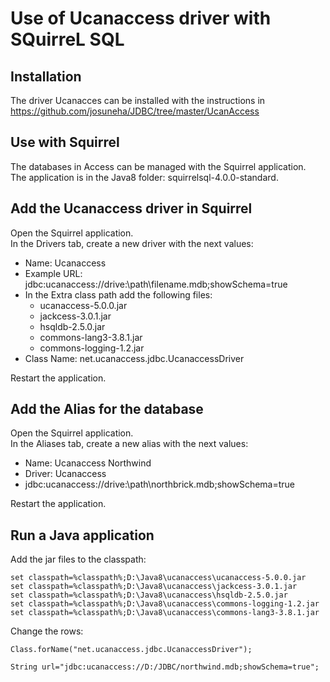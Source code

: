 # Use of Ucanaccess driver with SQuirreL SQL  

## Installation
The driver Ucanacces can be installed with the instructions in <https://github.com/josuneha/JDBC/tree/master/UcanAccess>

## Use with Squirrel
The databases in Access can be managed with the Squirrel application.  
The application is in the Java8 folder: squirrelsql-4.0.0-standard.  

## Add the Ucanaccess driver in Squirrel
Open the Squirrel application.  
In the Drivers tab, create a new driver with the next values:
- Name: Ucanaccess
- Example URL: jdbc:ucanaccess://drive:\path\filename.mdb;showSchema=true
- In the Extra class path add the following files:
  - ucanaccess-5.0.0.jar
  - jackcess-3.0.1.jar
  - hsqldb-2.5.0.jar
  - commons-lang3-3.8.1.jar
  - commons-logging-1.2.jar
- Class Name: net.ucanaccess.jdbc.UcanaccessDriver

Restart the application. 
  
## Add the Alias for the database
Open the Squirrel application.  
In the Aliases tab, create a new alias with the next values:
- Name: Ucanaccess Northwind
- Driver: Ucanaccess
- jdbc:ucanaccess://drive:\path\northbrick.mdb;showSchema=true

Restart the application. 

## Run a Java application
Add the jar files to the classpath:

```
set classpath=%classpath%;D:\Java8\ucanaccess\ucanaccess-5.0.0.jar
set classpath=%classpath%;D:\Java8\ucanaccess\jackcess-3.0.1.jar
set classpath=%classpath%;D:\Java8\ucanaccess\hsqldb-2.5.0.jar
set classpath=%classpath%;D:\Java8\ucanaccess\commons-logging-1.2.jar
set classpath=%classpath%;D:\Java8\ucanaccess\commons-lang3-3.8.1.jar
```

Change the rows:
```
Class.forName("net.ucanaccess.jdbc.UcanaccessDriver");

String url="jdbc:ucanaccess://D:/JDBC/northwind.mdb;showSchema=true";


```
